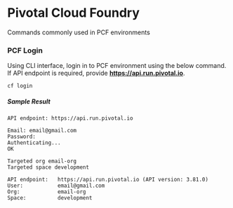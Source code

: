 # Pivotal Cloud Foundry
Commands commonly used in PCF environments

### PCF Login
Using CLI interface, login in to PCF environment using the below command. If API endpoint is required, provide **https://api.run.pivotal.io**.

```cf login```
##### Sample Result

```D:\Workout_Projects\pcf-rest-demo>cf login
API endpoint: https://api.run.pivotal.io

Email: email@gmail.com
Password:
Authenticating...
OK

Targeted org email-org
Targeted space development

API endpoint:   https://api.run.pivotal.io (API version: 3.81.0)
User:           email@gmail.com
Org:            email-org
Space:          development
```
